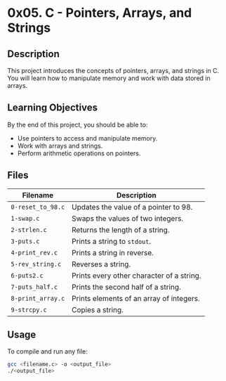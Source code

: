 # 0x05. C - Pointers, Arrays, and Strings

## Description
This project introduces the concepts of pointers, arrays, and strings in C. You will learn how to manipulate memory and work with data stored in arrays.

## Learning Objectives
By the end of this project, you should be able to:
- Use pointers to access and manipulate memory.
- Work with arrays and strings.
- Perform arithmetic operations on pointers.

## Files

| Filename                 | Description                                                           |
|--------------------------|-----------------------------------------------------------------------|
| `0-reset_to_98.c`         | Updates the value of a pointer to 98.                                |
| `1-swap.c`                | Swaps the values of two integers.                                    |
| `2-strlen.c`              | Returns the length of a string.                                      |
| `3-puts.c`                | Prints a string to `stdout`.                                         |
| `4-print_rev.c`           | Prints a string in reverse.                                          |
| `5-rev_string.c`          | Reverses a string.                                                   |
| `6-puts2.c`               | Prints every other character of a string.                            |
| `7-puts_half.c`           | Prints the second half of a string.                                  |
| `8-print_array.c`         | Prints elements of an array of integers.                             |
| `9-strcpy.c`              | Copies a string.                                                     |

## Usage
To compile and run any file:
```bash
gcc <filename.c> -o <output_file>
./<output_file>
